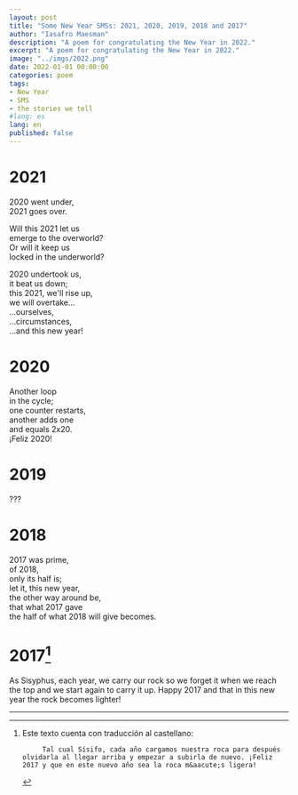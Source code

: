 ```yaml
---
layout: post
title: "Some New Year SMSs: 2021, 2020, 2019, 2018 and 2017"
author: "Iasafro Maesman"
description: "A poem for congratulating the New Year in 2022."
excerpt: "A poem for congratulating the New Year in 2022."
image: "../imgs/2022.png"
date: 2022-01-01 00:00:00
categories: poem
tags:
- New Year
- SMS
- the stories we tell
#lang: es
lang: en
published: false
---
```


# 2021

2020 went under,  
2021 goes over.

Will this 2021 let us  
emerge to the overworld?  
Or will it keep us  
locked in the underworld?

2020 undertook us,  
it beat us down;  
this 2021, we'll rise up,  
we will overtake...  
     ...ourselves,  
        ...circumstances,  
           ...and this new year!

# 2020

Another loop  
in the cycle;  
one counter restarts,  
another adds one  
and equals 2x20.  
¡Feliz 2020!

# 2019

???

# 2018

2017 was prime,  
of 2018,  
only its half is;  
let it, this new year,  
the other way around be,  
that what 2017 gave  
the half of what 2018 will give becomes.

# 2017[^transl17]

As Sisyphus, each year, we carry our rock so we forget it when we reach the top and we start again to carry it up. Happy 2017 and that in this new year the rock becomes lighter!

***

[^transl17]: Este texto cuenta con traducción al castellano:

             Tal cual Sísifo, cada año cargamos nuestra roca para después olvidarla al llegar arriba y empezar a subirla de nuevo. ¡Feliz 2017 y que en este nuevo año sea la roca m&aacute;s ligera!
